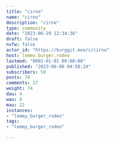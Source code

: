 ```yaml
---
title: "cirno" 
name: "cirno"
description: "cirno"
type: community
date: "2023-06-29 12:34:36"
draft: false
nsfw: false
actor_id: "https://burggit.moe/c/cirno"
host: lemmy.burger.rodeo
lastmod: "0001-01-01 00:00:00"
published: "2023-06-06 04:58:24"
subscribers: 59
posts: 74
comments: 27
weight: 74
dau: 4
wau: 8
mau: 22
instances:
- "lemmy_burger_rodeo"
tags: 
- "lemmy_burger_rodeo"

---
```

